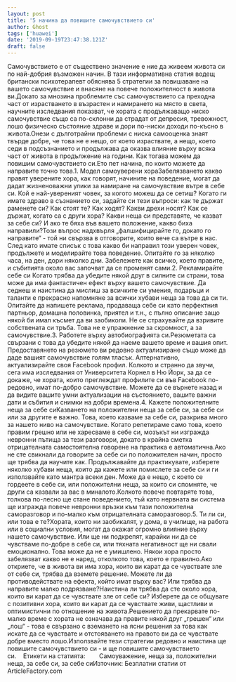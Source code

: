 ```yaml
---
layout: post
title: '5 начина да повишите самочувствието си'
author: Ghost
tags: ['huawei']
date: '2019-09-19T23:47:38.121Z'
draft: false
---
```


Самочувствието е от съществено значение е ние да живеем живота си по най-добрия възможен начин. В тази информативна статия водещ британски психотерапевт обяснява 5 стратегии за повишаване на вашето самочувствие и внасяне на повече положителност в живота ви.Докато за мнозина проблемите със самочувствието са преходна част от израстването в възрастен и намирането на място в света, научните изследвания показват, че хората с продължаващо ниско самочувствие също са по-склонни да страдат от депресия, тревожност, лошо физическо състояние здраве и дори по-ниски доходи по-късно в живота.Онези с дълготрайни проблеми с ниска самооценка знаят твърде добре, че това не е нещо, от което израствате, а нещо, което седи в подсъзнанието и продължава да оказва влияние върху всяка част от живота в продължение на години. Как тогава можем да повишим самочувствието си.Ето пет начина, по които можете да направите точно това.1. Модел самоуверени хораЗабелязването какво правят уверените хора, как говорят, начините на поведение, могат да дадат жизненоважни улики за намиране на самочувствие вътре в себе си. Кой е най-увереният човек, за когото можеш да се сетиш? Когато ги имате здраво в съзнанието си, задайте си тези въпроси: как те държат раменете си? Как стоят те? Как ходят? Какви дрехи носят? Как се държат, когато са с други хора? Какви неща си представяте, че казват за себе си? И ако те бяха във вашето положение, какво биха направили?Този въпрос надхвърля „фалшифицирайте го, докато го направите“ - той ни свързва в отговорите, които вече са вътре в нас. След като имате списък с това какво би направил този уверен човек, продължете и моделирайте това поведение. Опитайте го за няколко часа, на ден, дори няколко дни. Забележете как всичко, което правите, и събитията около вас започват да се променят сами.2. Рекламирайте себе си Когато трябва да убедите някой друг в силните си страни, това може да има фантастичен ефект върху вашето самочувствие. Да седнеш и наистина да мислиш за всичките си умения, подаръци и таланти е прекрасно напомняне за всички хубави неща за това да си ти. Опитайте да напишете реклама, продаваща себе си като перфектния партньор, домашна половинка, приятел и т.н., с пълно описание защо някой би имал късмет да ви заобиколи. Не се страхувайте да взривите собствената си тръба. Това не е упражнение за скромност, а за самочувствие.3. Работете върху автобиографията си.Резюметата са свързани с това да убедите някой да наеме вашето време и вашия опит. Предоставянето на резюмето ви редовно актуализиране също може да даде вашият самочувствие голям тласък. Алтернативно, актуализирайте своя Facebook профил. Колкото и странно да звучи, сега има изследвания от Университета Корнел в Ню Йорк, за да се докаже, че хората, които преглеждат профилите си във Facebook по-редовно, имат по-добро самочувствие. Можете да се върнете назад и да видите вашите умни актуализации на състоянието, вашите важни дати и събития и снимки на добри времена.4. Кажете положителните неща за себе сиКазването на положителни неща за себе си, за себе си или за другите е важно. Това, което казваме за себе си, разкрива много за нашето ниво на самочувствие. Когато репетираме само това, което правим грешно или не харесваме в себе си, мозъкът ни изгражда невронни пътища за тези разговори, докато в крайна сметка отрицателната самостоятелна говорене на практика е автоматична.Ако не сте свикнали да говорите за себе си по положителен начин, просто ще трябва да научите как. Продължавайте да практикувате, изберете няколко хубави неща, които да кажете или помислете за себе си и ги използвайте като мантра всеки ден. Може да е нещо, с което се гордеете в себе си, или положителни неща, за които си спомняте, че други са казвали за вас в миналото.Колкото повече повтаряте това, толкова по-лесно ще стане поведението, тъй като нервната ви система ще изгражда повече невронни връзки към тази положителна саморазговор и по-малко към отрицателната саморазговор.5. Ти ли си, или това е те?Хората, които ни заобикалят, у дома, в училище, на работа или в социални условия, могат да окажат огромно влияние върху нашето самочувствие. Или ще ни подкрепят, карайки ни да се чувстваме по-добре в себе си, или тяхната негативност ще ни свали емоционално. Това може да не е умишлено. Някои хора просто забелязват какво не е наред, отколкото това, което е правилно.Ако откриете, че в живота ви има хора, които ви карат да се чувствате зле от себе си, трябва да вземете решение. Можете ли да противодействате на ефекта, който имат върху вас? Или трябва да направите малко подрязване?Наистина ли трябва да сте около хора, които ви карат да се чувствате зле от себе си? Изберете да се общувате с позитивни хора, които ви карат да се чувствате живи, щастливи и оптимистични по отношение на живота.Решението да прекарвате по-малко време с хората не означава да правите някой друг „грешен“ или „лош“ - това е свързано с вземането на ясни решения за това как искате да се чувствате и отстояването на правото ви да се чувствате добре вместо лошо.Използвайте тези стратегии редовно и наистина ще повишите самочувствието си - и ще повишите самочувствието си.    Етикети на статията:        Самоуважение, неща за, положителни неща, за себе си, за себе сиИзточник: Безплатни статии от ArticleFactory.com
